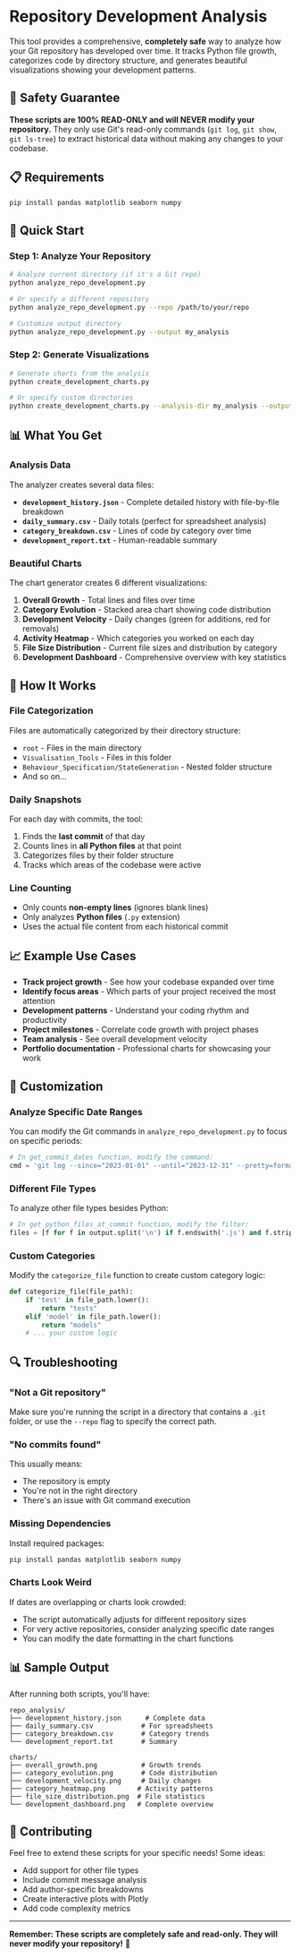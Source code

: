 # Repository Development Analysis

This tool provides a comprehensive, **completely safe** way to analyze how your Git repository has developed over time. It tracks Python file growth, categorizes code by directory structure, and generates beautiful visualizations showing your development patterns.

## 🔐 Safety Guarantee

**These scripts are 100% READ-ONLY and will NEVER modify your repository.** They only use Git's read-only commands (`git log`, `git show`, `git ls-tree`) to extract historical data without making any changes to your codebase.

## 📋 Requirements

```bash
pip install pandas matplotlib seaborn numpy
```

## 🚀 Quick Start

### Step 1: Analyze Your Repository

```bash
# Analyze current directory (if it's a Git repo)
python analyze_repo_development.py

# Or specify a different repository
python analyze_repo_development.py --repo /path/to/your/repo

# Customize output directory
python analyze_repo_development.py --output my_analysis
```

### Step 2: Generate Visualizations

```bash
# Generate charts from the analysis
python create_development_charts.py

# Or specify custom directories
python create_development_charts.py --analysis-dir my_analysis --output-dir my_charts
```

## 📊 What You Get

### Analysis Data

The analyzer creates several data files:

- **`development_history.json`** - Complete detailed history with file-by-file breakdown
- **`daily_summary.csv`** - Daily totals (perfect for spreadsheet analysis)
- **`category_breakdown.csv`** - Lines of code by category over time
- **`development_report.txt`** - Human-readable summary

### Beautiful Charts

The chart generator creates 6 different visualizations:

1. **Overall Growth** - Total lines and files over time
2. **Category Evolution** - Stacked area chart showing code distribution
3. **Development Velocity** - Daily changes (green for additions, red for removals)
4. **Activity Heatmap** - Which categories you worked on each day
5. **File Size Distribution** - Current file sizes and distribution by category
6. **Development Dashboard** - Comprehensive overview with key statistics

## 📁 How It Works

### File Categorization

Files are automatically categorized by their directory structure:

- `root` - Files in the main directory
- `Visualisation_Tools` - Files in this folder
- `Behaviour_Specification/StateGeneration` - Nested folder structure
- And so on...

### Daily Snapshots

For each day with commits, the tool:

1. Finds the **last commit** of that day
2. Counts lines in **all Python files** at that point
3. Categorizes files by their folder structure
4. Tracks which areas of the codebase were active

### Line Counting

- Only counts **non-empty lines** (ignores blank lines)
- Only analyzes **Python files** (`.py` extension)
- Uses the actual file content from each historical commit

## 📈 Example Use Cases

- **Track project growth** - See how your codebase expanded over time
- **Identify focus areas** - Which parts of your project received the most attention
- **Development patterns** - Understand your coding rhythm and productivity
- **Project milestones** - Correlate code growth with project phases
- **Team analysis** - See overall development velocity
- **Portfolio documentation** - Professional charts for showcasing your work

## 🎨 Customization

### Analyze Specific Date Ranges

You can modify the Git commands in `analyze_repo_development.py` to focus on specific periods:

```python
# In get_commit_dates function, modify the command:
cmd = 'git log --since="2023-01-01" --until="2023-12-31" --pretty=format:"%cd|%H" --date=short'
```

### Different File Types

To analyze other file types besides Python:

```python
# In get_python_files_at_commit function, modify the filter:
files = [f for f in output.split('\n') if f.endswith('.js') and f.strip()]  # For JavaScript
```

### Custom Categories

Modify the `categorize_file` function to create custom category logic:

```python
def categorize_file(file_path):
    if 'test' in file_path.lower():
        return "tests"
    elif 'model' in file_path.lower():
        return "models"
    # ... your custom logic
```

## 🔍 Troubleshooting

### "Not a Git repository"

Make sure you're running the script in a directory that contains a `.git` folder, or use the `--repo` flag to specify the correct path.

### "No commits found"

This usually means:
- The repository is empty
- You're not in the right directory
- There's an issue with Git command execution

### Missing Dependencies

Install required packages:
```bash
pip install pandas matplotlib seaborn numpy
```

### Charts Look Weird

If dates are overlapping or charts look crowded:
- The script automatically adjusts for different repository sizes
- For very active repositories, consider analyzing specific date ranges
- You can modify the date formatting in the chart functions

## 📊 Sample Output

After running both scripts, you'll have:

```
repo_analysis/
├── development_history.json      # Complete data
├── daily_summary.csv            # For spreadsheets
├── category_breakdown.csv       # Category trends
└── development_report.txt       # Summary

charts/
├── overall_growth.png           # Growth trends
├── category_evolution.png       # Code distribution
├── development_velocity.png     # Daily changes
├── category_heatmap.png        # Activity patterns
├── file_size_distribution.png  # File statistics
└── development_dashboard.png   # Complete overview
```

## 🤝 Contributing

Feel free to extend these scripts for your specific needs! Some ideas:

- Add support for other file types
- Include commit message analysis
- Add author-specific breakdowns
- Create interactive plots with Plotly
- Add code complexity metrics

---

**Remember: These scripts are completely safe and read-only. They will never modify your repository!** 🔐 
